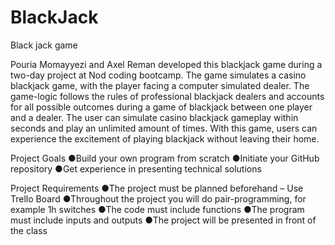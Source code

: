 # BlackJack
 Black jack game

 Pouria Momayyezi and Axel Reman developed this blackjack game during a two-day project at Nod coding bootcamp. The game simulates a casino blackjack game, with the player facing a computer simulated dealer. The game-logic follows the rules of professional blackjack dealers and accounts for all possible outcomes during a game of blackjack between one player and a dealer. The user can simulate casino blackjack gameplay within seconds and play an unlimited amount of times. With this game, users can experience the excitement of playing blackjack without leaving their home.
 

 Project Goals
●Build your own program from scratch
●Initiate your GitHub repository
●Get experience in presenting technical solutions

  Project Requirements
●The project must be planned beforehand – Use Trello Board
●Throughout the project you will do pair-programming, for example 1h switches
●The code must include functions
●The program must include inputs and outputs
●The project will be presented in front of the class